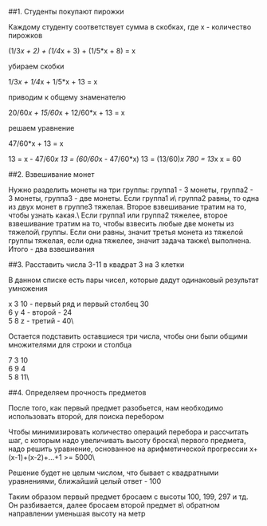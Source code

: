 ##1. Студенты покупают пирожки

Каждому студенту соответствует сумма в скобках, где х - количество пирожков

(1/3*x + 2) + (1/4*x + 3) + (1/5*x + 8) = x

убираем скобки

1/3*x + 1/4*x + 1/5*x + 13 = x

приводим к общему знаменателю 

20/60*x + 15/60*x + 12/60*x + 13 = x

решаем уравнение 

47/60*x + 13 = x

13 = x - 47/60*x
13 = (60/60*x - 47/60*x)
13 = (13/60)*x
780 = 13*x
х = 60



##2. Взвешивание монет 

Нужно разделить монеты на три группы: группа1 - 3 монеты, группа2 - 3 монеты, группа3 - две монеты. Если группа1 и\ группа2 равны, то одна из двух монет в группе3 тяжелая. Второе взвешивание тратим на то, чтобы узнать какая.\ Если группа1 или группа2 тяжелее, второе взвешивание тратим на то, чтобы взвесить любые две монеты из тяжелой\ группы. Если они равны, значит третья монета из тяжелой группы тяжелая, если одна тяжелее, значит задача также\ выполнена. Итого - два взвешивания

##3. Расставить числа 3-11 в квадрат 3 на 3 клетки

В данном списке есть пары чисел, которые дадут одинаковый результат умножения

x 3 10 - первый ряд и первый столбец 30\
6 y 4  - второй - 24\
5 8 z  - третий - 40\

Остается подставить оставшиеся три числа, чтобы они были общими множителями для строки и столбца

7 3 10\
6 9 4\
5 8 11\

##4. Определяем прочность предметов

После того, как первый предмет разобьется, нам необходимо использовать второй, для поиска перебором

Чтобы минимизировать количество операций перебора и рассчитать шаг, с которым надо увеличивать высоту броска\ первого предмета, надо решить уравнение, основанное на арифметической прогрессии x+(x-1)+(x-2)+...+1 >= 5000\

Решение будет не целым числом, что бывает с квадратными уравнениями, ближайший целый ответ - 100

Таким образом первый предмет бросаем с высоты 100, 199, 297 и тд. Он разбивается, далее  бросаем второй предмет в\ обратном направлении уменьшая высоту на метр
